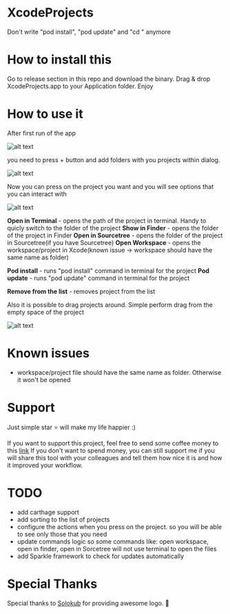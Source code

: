 # XcodeProjects
Don't write "pod install", "pod update" and "cd <your project>" anymore
  
# How to install this
Go to release section in this repo and download the binary. Drag & drop XcodeProjects.app to your Application folder. Enjoy

# How to use it
After first run of the app 

![alt text](https://github.com/DKalachniuk/XcodeProjects/blob/master/blob/master/Images/example_empty_list.png?raw=true)

you need to press + button and add folders with you projects within dialog.

![alt text](https://github.com/DKalachniuk/XcodeProjects/blob/master/blob/master/Images/example_list_of_projects.png?raw=true)

Now you can press on the project you want and you will see options that you can interact with 

![alt text](https://github.com/DKalachniuk/XcodeProjects/blob/master/blob/master/Images/example_context_menu.png?raw=true)

**Open in Terminal** - opens the path of the project in terminal. Handy to quicly switch to the folder of the project
**Show in Finder** - opens the folder of the project in Finder
**Open in Sourcetree** - opens the folder of the project in Sourcetree(if you have Sourcetree)
**Open Workspace** - opens the workspace/project in Xcode(known issue -> workspace should have the same name as folder)

**Pod install** - runs "pod install" command in terminal for the project
**Pod update** - runs "pod update" command in terminal for the project

**Remove from the list** - removes project from the list

Also it is possible to drag projects around. Simple perform drag from the empty space of the project

![alt text](https://github.com/DKalachniuk/XcodeProjects/blob/master/blob/master/Images/example_drag_and_drop.png?raw=true)

# Known issues

- workspace/project file should have the same name as folder. Otherwise it won't be opened

# Support
Just simple star ⭐️ will make my life happier :) 

If you want to support this project, feel free to send some coffee money to this [link](paypal.me/dkalachniuk)
If you don't want to spend money, you can still support me if you will share this tool with your colleagues and tell them how nice it is and how it improved your workflow.

# TODO
- add carthage support
- add sorting to the list of projects
- configure the actions when you press on the project. so you will be able to see only those that you need
- update commands logic so some commands like: open workspace, open in finder, open in Sorcetree will not use terminal to open the files
- add Sparkle framework to check for updates automatically

# Special Thanks
Special thanks to [Solokub](https://github.com/Solokub) for providing awesome logo. 🥳
